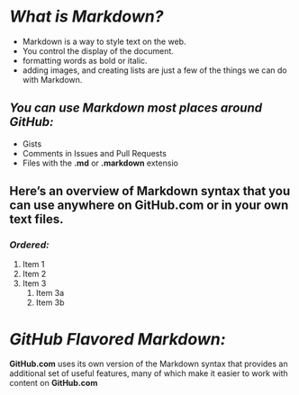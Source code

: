 # *What is Markdown?*

* Markdown is a way to style text on the web.
* You control the display of the document.
* formatting words as bold or italic.
* adding images, and creating lists are just a few of the things we can do with Markdown.

## *You can use Markdown most places around GitHub:*
- Gists
- Comments in Issues and Pull Requests
- Files with the **.md** or **.markdown** extensio



## Here’s an overview of Markdown syntax that you can use anywhere on GitHub.com or in your own text files.

### *Ordered:*
1. Item 1
1. Item 2
1. Item 3
   1. Item 3a
   1. Item 3b


# *GitHub Flavored Markdown:*
**GitHub.com** uses its own version of the Markdown syntax that provides an additional set of useful features, many of which make it easier to work with content on **GitHub.com**
